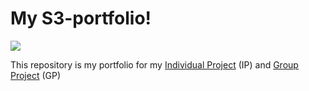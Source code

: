 <h1> My S3-portfolio!</h1>
 </hr>
 <img src='https://bvbblegvm.com/wp-content/uploads/2020/03/Portfolio_Flattened.gif'/>
 <br/>
 
 <p>
    This repository is my portfolio for my <a href="">Individual Project</a> (IP) and <a href="">Group Project</a> (GP)
</p>
